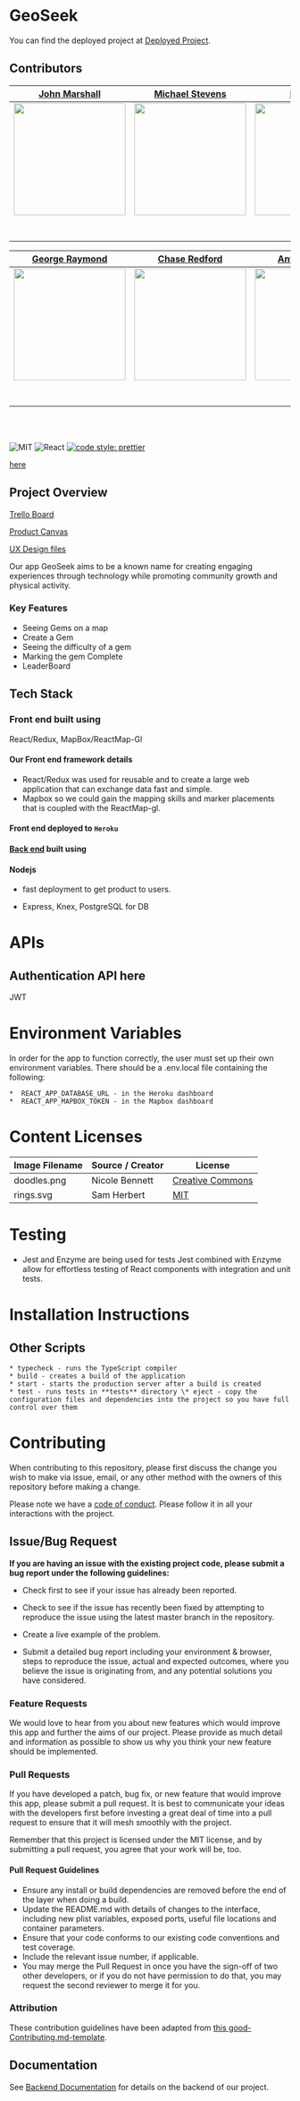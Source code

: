 
# GeoSeek

 You can find the deployed project at [Deployed Project]( geoseeklambdalabs.xyz).

## Contributors

|                                       [John Marshall](https://github.com/fishmanjohn)                                        |                                       [Michael Stevens](https://github.com/mzstevens69)                                        |                                       [Dante Bui](https://github.com/dantebui)                                        
| :-----------------------------------------------------------------------------------------------------------: | :-----------------------------------------------------------------------------------------------------------: | :-----------------------------------------------------------------------------------------------------------: 
|                      [<img src="https://ca.slack-edge.com/T4JUEB3ME-UNJVAAVR6-3886a9ec902e-72" width = "200" />](https://github.com/fishmanjohn)                       |                      [<img src="https://ca.slack-edge.com/T4JUEB3ME-UNE3PAE4B-bf258b73a9be-72" width = "200" />](https://github.com/mzstevens69)                       |                      [<img src="https://ca.slack-edge.com/T4JUEB3ME-ULWH387EU-6812c9665cb0-72" width = "200" />](https://github.com/dantebui)                       
|                 [<img src="https://github.com/favicon.ico" width="15"> ](https://github.com/)                 |            [<img src="https://github.com/favicon.ico" width="15"> ](https://github.com/honda0306)             |           [<img src="https://github.com/favicon.ico" width="15"> ](https://github.com/Mister-Corn)            |          [<img src="https://github.com/favicon.ico" width="15"> ](https://github.com/NandoTheessen)           |
| [ <img src="https://static.licdn.com/sc/h/al2o9zrvru7aqj8e1x2rzsrca" width="15"> ](https://www.linkedin.com/) | [ <img src="https://static.licdn.com/sc/h/al2o9zrvru7aqj8e1x2rzsrca" width="15"> ](https://www.linkedin.com/) | [ <img src="https://static.licdn.com/sc/h/al2o9zrvru7aqj8e1x2rzsrca" width="15"> ](https://www.linkedin.com/) | [ <img src="https://static.licdn.com/sc/h/al2o9zrvru7aqj8e1x2rzsrca" width="15"> ](https://www.linkedin.com/) |

|                                       [George Raymond](https://github.com/georgeraymond98)                                        |                                       [Chase Redford](https://github.com/redfordch1)                                        |                                       [Anthony Lopez](https://github.com/anthony1120)                                        
| :-----------------------------------------------------------------------------------------------------------: | :-----------------------------------------------------------------------------------------------------------: | :-----------------------------------------------------------------------------------------------------------: |
|                      [<img src="https://ca.slack-edge.com/T4JUEB3ME-UNJVA94AC-ff89659ecee0-48" width = "200" />](https://github.com/georgeraymond98)                       |                      [<img src="https://ca.slack-edge.com/T4JUEB3ME-UNLQW699V-30384bab5949-48" width = "200" />](https://github.com/redfordch1)                       |                      [<img src="https://ca.slack-edge.com/T4JUEB3ME-ULYR9J3BR-fe7413d4bb61-48" width = "200" />](https://github.com/anthony1120)                       
|                 [<img src="https://github.com/favicon.ico" width="15"> ](https://github.com/)                 |            [<img src="https://github.com/favicon.ico" width="15"> ](https://github.com/honda0306)             |           [<img src="https://github.com/favicon.ico" width="15"> ](https://github.com/Mister-Corn)            |          [<img src="https://github.com/favicon.ico" width="15"> ](https://github.com/NandoTheessen)           |
| [ <img src="https://static.licdn.com/sc/h/al2o9zrvru7aqj8e1x2rzsrca" width="15"> ](https://www.linkedin.com/) | [ <img src="https://static.licdn.com/sc/h/al2o9zrvru7aqj8e1x2rzsrca" width="15"> ](https://www.linkedin.com/) | [ <img src="https://static.licdn.com/sc/h/al2o9zrvru7aqj8e1x2rzsrca" width="15"> ](https://www.linkedin.com/) | [ <img src="https://static.licdn.com/sc/h/al2o9zrvru7aqj8e1x2rzsrca" width="15"> ](https://www.linkedin.com/) |
<br>
<br>

![MIT](https://img.shields.io/packagist/l/doctrine/orm.svg)
![React](https://img.shields.io/badge/react-v16.7.0--alpha.2-blue.svg)
[![code style: prettier](https://img.shields.io/badge/code_style-prettier-ff69b4.svg?style=flat-square)](https://github.com/prettier/prettier)

 [here](https://github.com/badges/shields)

## Project Overview

[Trello Board](https://trello.com/b/B7DMOlFs/labs21-geoseek)

[Product Canvas](https://www.notion.so/Geoseek-5cdddaf8799942089e50e4154b696815)

[UX Design files](https://www.figma.com/file/quJK5ecqz8FtbmyVB7RirE/Wireframe-Drafts?node-id=0%3A1) 

Our app GeoSeek aims to be a known name for creating engaging experiences through technology while promoting community growth and physical activity.

### Key Features

- Seeing Gems on a map
- Create a Gem
- Seeing the difficulty of a gem
- Marking the gem Complete
- LeaderBoard

## Tech Stack

### Front end built using

 React/Redux, MapBox/ReactMap-Gl

#### Our Front end framework details

- React/Redux was used for reusable and to create a large web application that can exchange data fast and simple.
- Mapbox so we could gain the mapping skills and marker placements that is coupled with the ReactMap-gl.

#### Front end deployed to `Heroku`

#### [Back end](https://github.com/Lambda-School-Labs/geoseek-be) built using

#### Nodejs

- fast deployment to get product to users.

- Express, Knex, PostgreSQL for DB

# APIs

## Authentication API here

JWT

# Environment Variables

In order for the app to function correctly, the user must set up their own environment variables. There should be a .env.local file containing the following:

    *  REACT_APP_DATABASE_URL - in the Heroku dashboard
    *  REACT_APP_MAPBOX_TOKEN - in the Mapbox dashboard

# Content Licenses

| Image Filename | Source / Creator | License                                                                      |
| -------------- | ---------------- | ---------------------------------------------------------------------------- |
| doodles.png    | Nicole Bennett   | [Creative Commons](https://www.toptal.com/designers/subtlepatterns/doodles/) |
| rings.svg      | Sam Herbert      | [MIT](https://github.com/SamHerbert/SVG-Loaders)                             |

# Testing

- Jest and Enzyme are being used for tests
    Jest combined with Enzyme allow for effortless testing of React components with integration and unit tests.

# Installation Instructions



## Other Scripts

    * typecheck - runs the TypeScript compiler
    * build - creates a build of the application
    * start - starts the production server after a build is created
    * test - runs tests in **tests** directory \* eject - copy the configuration files and dependencies into the project so you have full control over them

# Contributing

When contributing to this repository, please first discuss the change you wish to make via issue, email, or any other method with the owners of this repository before making a change.

Please note we have a [code of conduct](./CODE_OF_CONDUCT.md). Please follow it in all your interactions with the project.

## Issue/Bug Request
   
 **If you are having an issue with the existing project code, please submit a bug report under the following guidelines:**
 - Check first to see if your issue has already been reported.

 - Check to see if the issue has recently been fixed by attempting to reproduce the issue using the latest master branch in the repository.

 - Create a live example of the problem.
 
 - Submit a detailed bug report including your environment & browser, steps to reproduce the issue, actual and expected outcomes,  where you believe the issue is originating from, and any potential solutions you have considered.

### Feature Requests

We would love to hear from you about new features which would improve this app and further the aims of our project. Please provide as much detail and information as possible to show us why you think your new feature should be implemented.

### Pull Requests

If you have developed a patch, bug fix, or new feature that would improve this app, please submit a pull request. It is best to communicate your ideas with the developers first before investing a great deal of time into a pull request to ensure that it will mesh smoothly with the project.

Remember that this project is licensed under the MIT license, and by submitting a pull request, you agree that your work will be, too.

#### Pull Request Guidelines

- Ensure any install or build dependencies are removed before the end of the layer when doing a build.
- Update the README.md with details of changes to the interface, including new plist variables, exposed ports, useful file locations and container parameters.
- Ensure that your code conforms to our existing code conventions and test coverage.
- Include the relevant issue number, if applicable.
- You may merge the Pull Request in once you have the sign-off of two other developers, or if you do not have permission to do that, you may request the second reviewer to merge it for you.

### Attribution

These contribution guidelines have been adapted from [this good-Contributing.md-template](https://gist.github.com/PurpleBooth/b24679402957c63ec426).

## Documentation

See [Backend Documentation](https://github.com/Lambda-School-Labs/geoseek-be/blob/master/README.md) for details on the backend of our project.
